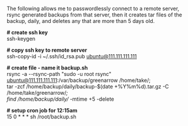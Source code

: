 The following allows me to passwordlessly connect to a remote server, rsync generated backups from that server, then it creates tar files of the backup, daily, and deletes any that are more than 5 days old.<br />

**# create ssh key**<br />
ssh-keygen

**# copy ssh key to remote server**<br />
ssh-copy-id -i ~/.ssh/id_rsa.pub ubuntu@111.111.111.111

**# create file - name it backup.sh**<br />
rsync -a --rsync-path "sudo -u root rsync" ubuntu@111.111.111.111:/var/backup/greenarrow /home/take/;<br />
tar -zcf /home/backup/daily/backup-$(date +%Y%m%d).tar.gz -C /home/take/greenarrow/*;<br />
find /home/backup/daily/* -mtime +5 -delete<br />

**# setup cron job for 12:15am**<br />
15 0 * * * sh /root/backup.sh

